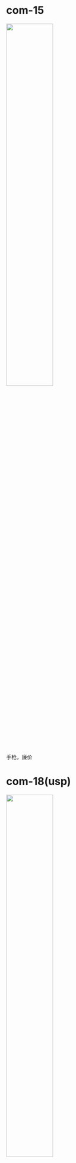 # com-15
<img src='image-2.png' width=50%>

手枪，廉价

# com-18(usp)
<img src='image.png' width=50%>

高容量、轻量化、尺寸小，可以在紧急情况下快速拔出

曾经作为基金会的标准配发手枪，现被FSP-9取代

# FSP-9(mp7)
<img src='image-3.png' width=50%>

冲锋枪，设施警卫的标配武器

# Crossvec
<img src='image-4.png' width=50%>

大量配发九尾狐列兵的9毫米冲锋枪, 具有高射速，采用了平衡支援向量(Counter Support Vector - CSV)系统, 一种能降低后座力的系统

# MTF-E11-SR
<img src='image-1.png' width=50%>

九尾狐中士职衔的制式步枪。轻量化、高度模块化。性能均衡

# FR-MG-0
![Alt text](image-9.png)

5.56轻机枪, 低后座力, 高火力, 高射速, 高弹容量, 高精度。九尾狐指挥官标配武器

# AK突击步枪
<img src='image-5.png' width=50%>

一把模组化改装的AK，大量分配给前线人员，大威力、高后坐力

# 霰弹枪
<img src='image-6.png' width=50%>

一把12号口径、双管、大容量的霰弹枪，特质的强力弹药, 据说材料来自于混沌分裂者过去夺得的某个异常，让弹丸获得了穿过碳化硅的能力。混沌掠夺者标配

# .44左轮
<img src='image-7.png' width=50%>

混沌掠夺者标配副手武器，全距离通用的副手武器, 可靠、便于维护、大威力和便宜, 拥有1枪爆头的强大威力。

转起枪来很帅，也可以快速拉动击锤

# Logicer 轻机枪
![Alt text](image-8.png)

少量配发的威力强大的7.62机枪, 穿透力强，弹容量大，特别沉重